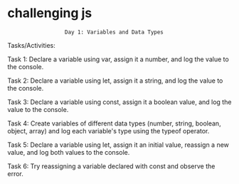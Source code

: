 # challenging js



                      Day 1: Variables and Data Types
Tasks/Activities:

 Task 1: Declare a variable using var, assign it a number, and log the value to the console.

 Task 2: Declare a variable using let, assign it a string, and log the value to the console.

 Task 3: Declare a variable using const, assign it a boolean value, and log the value to the console.
 
 Task 4: Create variables of different data types (number, string, boolean, object, array) and log each variable's type using the typeof operator. 
 
 Task 5: Declare a variable using let, assign it an initial value, reassign a new value, and log both values to the console.
 
 Task 6: Try reassigning a variable declared with const and observe the error.

